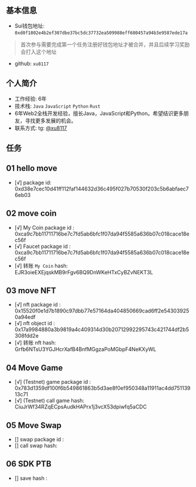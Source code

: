 ## 基本信息
- Sui钱包地址: `0xd0f1802e4b2ef307dbe37bc5dc37732ea509988eff680457a94b3e9587ede17a`
> 首次参与需要完成第一个任务注册好钱包地址才被合并，并且后续学习奖励会打入这个地址
- github: `xu8117`

## 个人简介
- 工作经验: 6年
- 技术栈: `Java` `JavaScript` `Python` `Rust`
- 6年Web2全栈开发经验，擅长Java，JavaScript和Python。希望结识更多朋友，寻找更多发展的机会。
- 联系方式: tg: [@xu8117](https://t.me/xu8117)

## 任务

##   01 hello move  
- [√] package id: 0xd38e7cec10d41ff112faf144632d36c495f027b70530f203c5b6abfaec76eb03

##   02 move coin
- [√] My Coin package id : 0xca9c7bb11711716be7c7fd5ab6bfc1f07da94f5585a636b07c018cace18ec56f
- [√] Faucet package id : 0xca9c7bb11711716be7c7fd5ab6bfc1f07da94f5585a636b07c018cace18ec56f
- [√] 转账 `My Coin` hash: EJR3oieEXEjqskMB9rFgv6BQ9DnWKeHTxCyBZvNEKT3L

##   03 move NFT
- [√] nft package id : 0x15520f0e1d7b1890c97dbb77e57164da404850669cad6ff2e543039250a94edf
- [√] nft object id : 0x17a9984880a3b9819a4c409314d30b20712992295743c421744df2b5308fdd2e
- [√] 转账 nft  hash: Grfb6NTsU3YGJHcrXafB4BnfMGgzaPoMGbpF4NeKXyWL

##   04 Move Game

- [√] (Testnet) game package id : 0x783d1359df100f6b549861863b5d3ae8f0ef950348a11911ac4dd75113913c71
- [√] (Testnet) call game hash: CiuJrWf34RZqECpsAudkHAPrx1j3vcX53dpiwfq5aCDC

##   05 Move Swap
- [] swap package id :
- [] call swap hash:

##   06 SDK PTB
- [] save hash :
